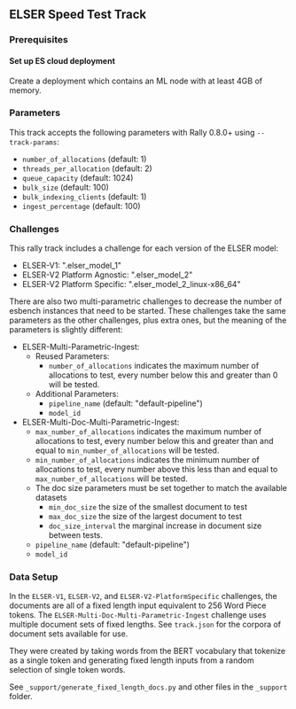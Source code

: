 ## ELSER Speed Test Track

### Prerequisites
#### Set up ES cloud deployment
Create a deployment which contains an ML node with at least 4GB of memory.

### Parameters
This track accepts the following parameters with Rally 0.8.0+ using `--track-params`:
* `number_of_allocations` (default: 1)
* `threads_per_allocation` (default: 2)
* `queue_capacity` (default: 1024)
* `bulk_size` (default: 100)
* `bulk_indexing_clients` (default: 1)
* `ingest_percentage` (default: 100)

### Challenges
This rally track includes a challenge for each version of the ELSER model:
* ELSER-V1: ".elser_model_1"
* ELSER-V2 Platform Agnostic: ".elser_model_2"
* ELSER-V2 Platform Specific: ".elser_model_2_linux-x86_64"

There are also two multi-parametric challenges to decrease the number of esbench instances that need to be started. These challenges take the same parameters as the other challenges, plus extra ones, but the meaning of the parameters is slightly different: 
* ELSER-Multi-Parametric-Ingest: 
    * Reused Parameters:
      * `number_of_allocations` indicates the maximum number of allocations to test, every number below this and greater than 0 will be tested. 
    * Additional Parameters:
      * `pipeline_name` (default: "default-pipeline")
      * `model_id`
* ELSER-Multi-Doc-Multi-Parametric-Ingest:
    * `max_number_of_allocations` indicates the maximum number of allocations to test, every number below this and greater than and equal to `min_number_of_allocations` will be tested.
    * `min_number_of_allocations` indicates the minimum number of allocations to test, every number above this less than and equal to `max_number_of_allocations` will be tested.
    * The doc size parameters must be set together to match the available datasets 
      * `min_doc_size` the size of the smallest document to test
      * `max_doc_size` the size of the largest document to test
      * `doc_size_interval` the marginal increase in document size between tests.
    * `pipeline_name` (default: "default-pipeline")
    * `model_id`




### Data Setup
In the `ELSER-V1`, `ELSER-V2`, and `ELSER-V2-PlatformSpecific` challenges, the documents are all of a fixed length input equivalent to 256 Word Piece tokens. The `ELSER-Multi-Doc-Multi-Parametric-Ingest` challenge uses multiple document sets of fixed lengths. See `track.json` for the corpora of document sets available for use.

They were created by taking words from the BERT vocabulary that tokenize as a single token and generating fixed length inputs from a random selection of single token words.

See `_support/generate_fixed_length_docs.py` and other files in the `_support` folder.
